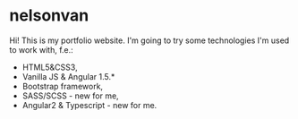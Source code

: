 # nelsonvan
Hi! This is my portfolio website. I'm going to try some technologies I'm used to work with, f.e.:
- HTML5&CSS3,
- Vanilla JS & Angular 1.5.*
- Bootstrap framework,
- SASS/SCSS - new for me,
- Angular2 & Typescript - new for me.